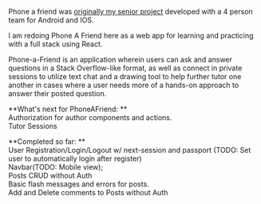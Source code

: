 Phone a friend was [originally my senior project](https://github.com/PhoneAFriend/android) developed with a 4 person team for Android and IOS.  
     
I am redoing Phone A Friend here as a web app for learning and practicing with a full stack using React.  
  
Phone-a-Friend is an application wherein users can ask and answer questions in a Stack Overflow-like format, as well as connect in private sessions to utilize text chat and a drawing tool to help further tutor one another in cases where a user needs more of a hands-on approach to answer their posted question.  
  

**What's next for PhoneAFriend:  **  
Authorization for author components and actions.  
Tutor Sessions  
            

**Completed so far: **    
User Registration/Login/Logout w/ next-session and passport (TODO: Set user to automatically login after register)  
Navbar(TODO: Mobile view);      
Posts CRUD without Auth    
Basic flash messages and errors for posts.    
Add and Delete comments to Posts without Auth    
 
